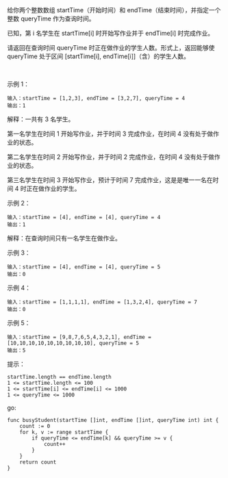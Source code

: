 给你两个整数数组 startTime（开始时间）和 endTime（结束时间），并指定一个整数 queryTime 作为查询时间。

已知，第 i 名学生在 startTime[i] 时开始写作业并于 endTime[i] 时完成作业。

请返回在查询时间 queryTime 时正在做作业的学生人数。形式上，返回能够使 queryTime 处于区间 [startTime[i], endTime[i]]（含）的学生人数。

 

示例 1：

```
输入：startTime = [1,2,3], endTime = [3,2,7], queryTime = 4
输出：1
```

解释：一共有 3 名学生。

第一名学生在时间 1 开始写作业，并于时间 3 完成作业，在时间 4 没有处于做作业的状态。

第二名学生在时间 2 开始写作业，并于时间 2 完成作业，在时间 4 没有处于做作业的状态。

第三名学生在时间 3 开始写作业，预计于时间 7 完成作业，这是是唯一一名在时间 4 时正在做作业的学生。

示例 2：

```
输入：startTime = [4], endTime = [4], queryTime = 4
输出：1
```
解释：在查询时间只有一名学生在做作业。

示例 3：

```
输入：startTime = [4], endTime = [4], queryTime = 5
输出：0
```
示例 4：

```
输入：startTime = [1,1,1,1], endTime = [1,3,2,4], queryTime = 7
输出：0
```
示例 5：

```
输入：startTime = [9,8,7,6,5,4,3,2,1], endTime = [10,10,10,10,10,10,10,10,10], queryTime = 5
输出：5
```

提示：

```
startTime.length == endTime.length
1 <= startTime.length <= 100
1 <= startTime[i] <= endTime[i] <= 1000
1 <= queryTime <= 1000
```

go:
```
func busyStudent(startTime []int, endTime []int, queryTime int) int {
	count := 0
	for k, v := range startTime {
		if queryTime <= endTime[k] && queryTime >= v {
			count++
		}
	}
	return count
}
```
